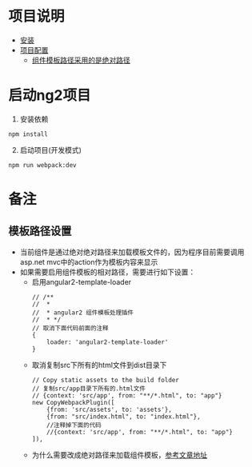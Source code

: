 项目说明
====================

* [安装](#启动ng2项目)
* [项目配置](#备注)
    + [组件模板路径采用的是绝对路径](##模板路径设置)


# 启动ng2项目 #
1. 安装依赖
```
npm install 
```
2. 启动项目(开发模式)
```
npm run webpack:dev
```
# 备注 #
## 模板路径设置 ##
* 当前组件是通过绝对绝对路径来加载模板文件的，因为程序目前需要调用asp.net mvc中的action作为模板内容来显示
* 如果需要启用组件模板的相对路径，需要进行如下设置：
    + 启用angular2-template-loader
        ```
        // /**
        //  *
        //  * angular2 组件模板处理插件
        //  * */
        // 取消下面代码前面的注释
        {
            loader: 'angular2-template-loader'
        }
        ```
    + 取消复制src下所有的html文件到dist目录下
        ```
        // Copy static assets to the build folder
        // 复制src/app目录下所有的.html文件
        // {context: 'src/app', from: "**/*.html", to: "app"}
        new CopyWebpackPlugin([
            {from: 'src/assets', to: 'assets'},
            {from: "src/index.html", to: "index.html"},
            //注释掉下面的代码
            //{context: 'src/app', from: "**/*.html", to: "app"}
        ]),
        ```
    + 为什么需要改成绝对路径来加载组件模板，[参考文章地址](http://stackoverflow.com/questions/40179955/templateurl-in-angular2-component-not-loading-url)